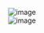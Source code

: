 ![image](https://github.com/elemae6/Main/assets/81418010/64245452-50f3-4e7f-9130-bcd5af466110)  
![image](https://github.com/elemae6/Main/assets/81418010/db7c3cae-d481-442f-83f5-cec5ba8564ee)  
